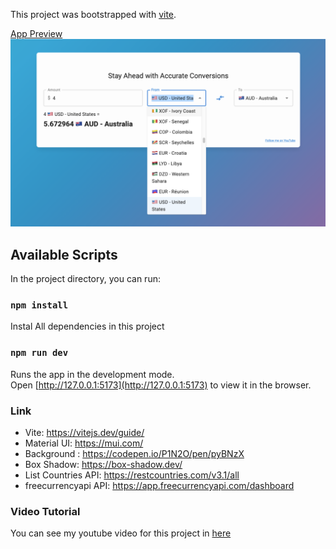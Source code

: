 This project was bootstrapped with [vite](https://vitejs.dev/guide/#scaffolding-your-first-vite-project).

<ins>App Preview</ins>
![Project Preview](src/images/app.png)

## Available Scripts

In the project directory, you can run:

### `npm install`

Instal All dependencies in this project

### `npm run dev`

Runs the app in the development mode.<br />
Open [http://127.0.0.1:5173](http://127.0.0.1:5173) to view it in the browser.

### Link

- Vite: https://vitejs.dev/guide/
- Material UI: https://mui.com/
- Background : https://codepen.io/P1N2O/pen/pyBNzX
- Box Shadow: https://box-shadow.dev/
- List Countries API: https://restcountries.com/v3.1/all
- freecurrencyapi API: https://app.freecurrencyapi.com/dashboard

### Video Tutorial

You can see my youtube video for this project in [here](https://youtu.be/r8zwDzlNSsA)
